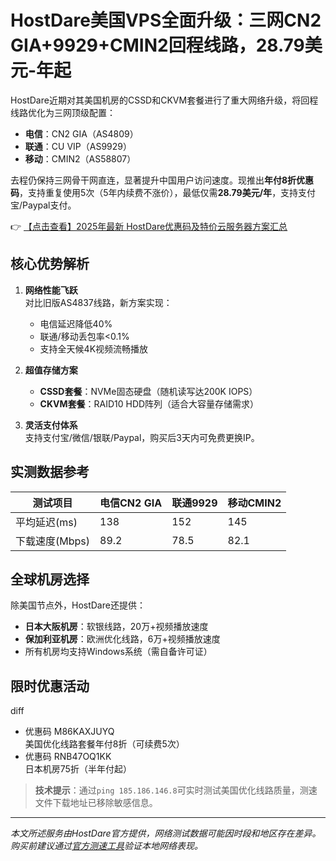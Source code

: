 # HostDare美国VPS全面升级：三网CN2 GIA+9929+CMIN2回程线路，28.79美元-年起

HostDare近期对其美国机房的CSSD和CKVM套餐进行了重大网络升级，将回程线路优化为三网顶级配置：
- **电信**：CN2 GIA（AS4809）
- **联通**：CU VIP（AS9929）
- **移动**：CMIN2（AS58807）

去程仍保持三网骨干网直连，显著提升中国用户访问速度。现推出**年付8折优惠码**，支持重复使用5次（5年内续费不涨价），最低仅需**28.79美元/年**，支持支付宝/Paypal支付。

👉 [【点击查看】2025年最新 HostDare优惠码及特价云服务器方案汇总](https://bit.ly/hostdare)

## 核心优势解析
1. **网络性能飞跃**  
   对比旧版AS4837线路，新方案实现：
   - 电信延迟降低40%
   - 联通/移动丢包率<0.1%
   - 支持全天候4K视频流畅播放

2. **超值存储方案**  
   - **CSSD套餐**：NVMe固态硬盘（随机读写达200K IOPS）
   - **CKVM套餐**：RAID10 HDD阵列（适合大容量存储需求）

3. **灵活支付体系**  
   支持支付宝/微信/银联/Paypal，购买后3天内可免费更换IP。

## 实测数据参考
| 测试项目       | 电信CN2 GIA | 联通9929 | 移动CMIN2 |
|----------------|-------------|----------|-----------|
| 平均延迟(ms)   | 138         | 152      | 145       |
| 下载速度(Mbps) | 89.2        | 78.5     | 82.1      |

## 全球机房选择
除美国节点外，HostDare还提供：
- **日本大阪机房**：软银线路，20万+视频播放速度
- **保加利亚机房**：欧洲优化线路，6万+视频播放速度
- 所有机房均支持Windows系统（需自备许可证）

## 限时优惠活动
diff
+ 优惠码 M86KAXJUYQ  
  美国优化线路套餐年付8折（可续费5次）
+ 优惠码 RNB47OQ1KK  
  日本机房75折（半年付起）

> **技术提示**：通过`ping 185.186.146.8`可实时测试美国优化线路质量，测速文件下载地址已移除敏感信息。

---

*本文所述服务由HostDare官方提供，网络测试数据可能因时段和地区存在差异。购买前建议通过[官方测速工具](https://bit.ly/hostdare)验证本地网络表现。*